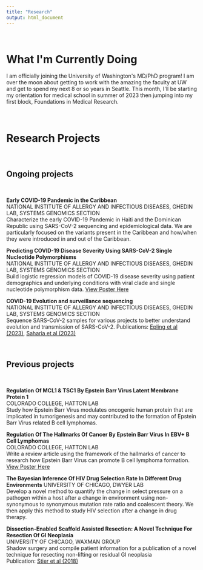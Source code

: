 ```yaml
---
title: "Research"
output: html_document
---
```


<br>

# What I'm Currently Doing
I am officially joining the University of Washington's MD/PhD program! I am over the moon about getting to work with the amazing the faculty at UW and get to spend my next 8 or so years in Seattle. This month, I'll be starting my orientation for medical school in summer of 2023 then jumping into my first block, Foundations in Medical Research.  

<br>

# Research Projects

<br>

## Ongoing projects

<br>

**Early COVID-19 Pandemic in the Caribbean**  
NATIONAL INSTITUTE OF ALLERGY AND INFECTIOUS DISEASES, GHEDIN LAB, SYSTEMS GENOMICS SECTION  
Characterize the early COVID-19 Pandemic in Haiti and the Dominican Republic using SARS-CoV-2 sequencing and epidemiological data. We are particularly focused on the variants present in the Caribbean and how/when they were introduced in and out of the Caribbean.

**Predicting COVID-19 Disease Severity Using SARS-CoV-2 Single Nucleotide Polymorphisms**  
NATIONAL INSTITUTE OF ALLERGY AND INFECTIOUS DISEASES, GHEDIN LAB, SYSTEMS GENOMICS SECTION  
Build logistic regression models of COVID-19 disease severity using patient demographics and underlying conditions with viral clade and single nucleotide polymorphism data.
[View Poster Here](https://github.com/alliekreitman/alliekreitman.github.io/blob/master/assets/2022_Poster_PostbacPosterDay.jpg)

**COVID-19 Evolution and surveillance sequencing**  
NATIONAL INSTITUTE OF ALLERGY AND INFECTIOUS DISEASES, GHEDIN LAB, SYSTEMS GENOMICS SECTION  
Sequence SARS-CoV-2 samples for various projects to better understand evolution and transmission of SARS-CoV-2. 
Publications: [Epling et al (2023)](https://pubmed.ncbi.nlm.nih.gov/36200701/), [Saharia et al (2023)](https://pubmed.ncbi.nlm.nih.gov/36695611/)

<br>

## Previous projects

<br>

**Regulation Of MCL1 & TSC1 By Epstein Barr Virus Latent Membrane Protein 1**  
COLORADO COLLEGE, HATTON LAB  
Study how Epstein Barr Virus modulates oncogenic human protein that are implicated in tumorigenesis and may contributed to the formation of Epstein Barr Virus related B cell lymphomas. 

**Regulation Of The Hallmarks Of Cancer By Epstein Barr Virus In EBV+ B Cell Lymphomas**   
COLORADO COLLEGE, HATTON LAB  
Write a review article using the framework of the hallmarks of cancer to research how Epstein Barr Virus can promote B cell lymphoma formation.
[View Poster Here](https://github.com/alliekreitman/alliekreitman.github.io/blob/master/assets/AllieKreitman%2BMahalaMoran_Poster_4_SUBMITTED-page-001.jpg)

**The Bayesian Inference Of HIV Drug Selection Rate In Different Drug Environments**
UNIVERSITY OF CHICAGO, DWYER LAB  
Develop a novel method to quantify the change in select pressure on a pathogen within a host after a change in environment using non-synonymous to synonymous mutation rate ratio and coalescent theory. We then apply this method to study HIV selection after a change in drug therapy.

**Dissection-Enabled Scaffold Assisted Resection: A Novel Technique For Resection Of GI Neoplasia**  
UNIVERSITY OF CHICAGO, WAXMAN GROUP  
Shadow surgery and compile patient information for a publication of a novel technique for resecting non-lifting or residual GI neoplasia  
Publication: [Stier et al (2018)](https://pubmed.ncbi.nlm.nih.gov/29158178/)

